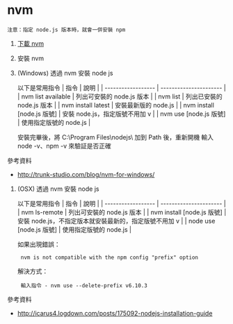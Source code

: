 # nvm

    注意：指定 node.js 版本時，就會一併安裝 npm

1. [下載 nvm](https://github.com/coreybutler/nvm-windows/releases)

1. 安裝 nvm

1. (Windows) 透過 nvm 安裝 node js

    以下是常用指令
    | 指令 | 說明 |
    | ------------------ | ---------------------- |
    | nvm list available | 列出可安裝的 node.js 版本 |
    | nvm list | 列出已安裝的 node.js 版本 |
    | nvm install latest | 安裝最新版的 node.js |
    | nvm install [node.js 版號] | 安裝 node.js，指定版號不用加 v |
    | nvm use [node.js 版號] | 使用指定版號的 node.js |

    安裝完畢後，將 C:\Program Files\nodejs\ 加到 Path 後，重新開機
輸入 node -v、npm -v 來驗証是否正確

參考資料

- http://trunk-studio.com/blog/nvm-for-windows/

1. (OSX) 透過 nvm 安裝 node js

    以下是常用指令
    | 指令 | 說明 |
    | ------------------ | ---------------------- |
    | nvm ls-remote | 列出可安裝的 node.js 版本 |
    | nvm install [node.js 版號] | 安裝 node.js，不指定版本就安裝最新的，指定版號不用加 v |
    | node use [node.js 版號] | 使用指定版號的 node.js |

    如果出現錯誤：

        nvm is not compatible with the npm config "prefix" option

    解決方式：

        輸入指令 - nvm use --delete-prefix v6.10.3

參考資料

- http://icarus4.logdown.com/posts/175092-nodejs-installation-guide